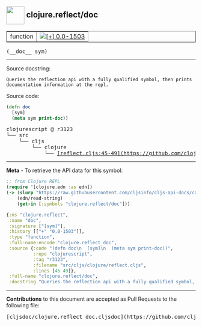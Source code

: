 ## <img width="48px" valign="middle" src="http://i.imgur.com/Hi20huC.png"> clojure.reflect/doc

 <table border="1">
<tr>

<td>function</td>
<td><a href="https://github.com/cljsinfo/cljs-api-docs/tree/0.0-1503"><img valign="middle" alt="[+] 0.0-1503" src="https://img.shields.io/badge/+-0.0--1503-lightgrey.svg"></a> </td>
</tr>
</table>

 <samp>
(__doc__ sym)<br>
</samp>

---




Source docstring:

```
Queries the reflection api with a fully qualified symbol, then prints
documentation information at the repl.
```

Source code:

```clj
(defn doc
  [sym]
  (meta sym print-doc))
```

 <pre>
clojurescript @ r3123
└── src
    └── cljs
        └── clojure
            └── <ins>[reflect.cljs:45-49](https://github.com/clojure/clojurescript/blob/r3123/src/cljs/clojure/reflect.cljs#L45-L49)</ins>
</pre>


---

__Meta__ - To retrieve the API data for this symbol:

```clj
;; from Clojure REPL
(require '[clojure.edn :as edn])
(-> (slurp "https://raw.githubusercontent.com/cljsinfo/cljs-api-docs/catalog/cljs-api.edn")
    (edn/read-string)
    (get-in [:symbols "clojure.reflect/doc"]))
```

```clj
{:ns "clojure.reflect",
 :name "doc",
 :signature ["[sym]"],
 :history [["+" "0.0-1503"]],
 :type "function",
 :full-name-encode "clojure.reflect_doc",
 :source {:code "(defn doc\n  [sym]\n  (meta sym print-doc))",
          :repo "clojurescript",
          :tag "r3123",
          :filename "src/cljs/clojure/reflect.cljs",
          :lines [45 49]},
 :full-name "clojure.reflect/doc",
 :docstring "Queries the reflection api with a fully qualified symbol, then prints\ndocumentation information at the repl."}

```

---

__Contributions__ to this document are accepted as Pull Requests to the following file:

 <pre>
[cljsdoc/clojure.reflect_doc.cljsdoc](https://github.com/cljsinfo/cljs-api-docs/blob/master/cljsdoc/clojure.reflect_doc.cljsdoc)
</pre>

